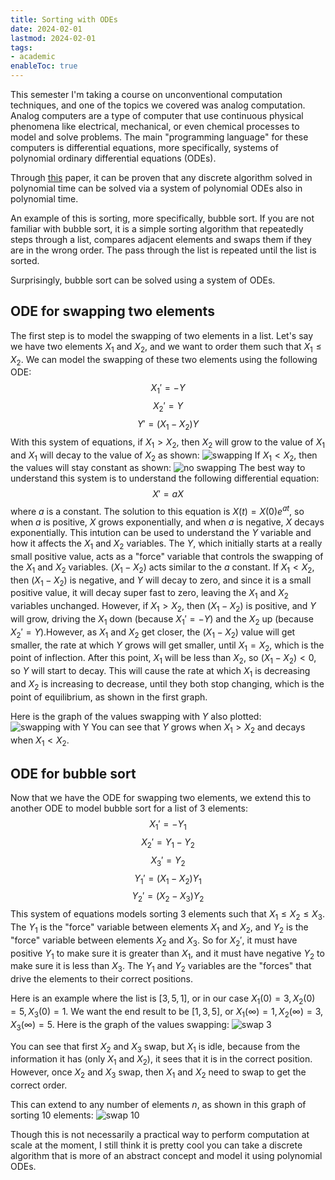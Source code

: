 ```yaml
---
title: Sorting with ODEs
date: 2024-02-01
lastmod: 2024-02-01
tags:
- academic
enableToc: true
---
```

This semester I'm taking a course on unconventional computation techniques, and one of the topics we covered was analog computation. Analog computers are a type of computer that use continuous physical phenomena like electrical, mechanical, or even chemical processes to model and solve problems. The main "programming language" for these computers is differential equations, more specifically, systems of polynomial ordinary differential equations (ODEs).

Through [this](https://arxiv.org/pdf/1601.05360.pdf) paper, it can be proven that any discrete algorithm solved in polynomial time can be solved via a system of polynomial ODEs also in polynomial time. 

An example of this is sorting, more specifically, bubble sort. If you are not familiar with bubble sort, it is a simple sorting algorithm that repeatedly steps through a list, compares adjacent elements and swaps them if they are in the wrong order. The pass through the list is repeated until the list is sorted.

Surprisingly, bubble sort can be solved using a system of ODEs.

## ODE for swapping two elements
The first step is to model the swapping of two elements in a list. Let's say we have two elements $X_1$ and $X_2$, and we want to order them such that $X_1 \leq X_2$. We can model the swapping of these two elements using the following ODE:
$$ X_1' = -Y $$
$$ X_2' = Y $$
$$ Y' = (X_1 - X_2)Y $$
With this system of equations, if $X_1 > X_2$, then $X_2$ will grow to the value of $X_1$ and $X_1$ will decay to the value of $X_2$ as shown:
![swapping](/notes/images/swap.png) 
If $X_1 < X_2$, then the values will stay constant as shown:
![no swapping](/notes/images/no_swap.png)
The best way to understand this system is to understand the following differential equation:
$$ X' = aX $$
where $a$ is a constant. The solution to this equation is $X(t) = X(0)e^{at}$, so when $a$ is positive, $X$ grows exponentially, and when $a$ is negative, $X$ decays exponentially. This intution can be used to understand the $Y$ variable and how it affects the $X_1$ and $X_2$ variables. The $Y$, which initially starts at a really small positive value, acts as a "force" variable that controls the swapping of the $X_1$ and $X_2$ variables. $(X_1 - X_2)$ acts similar to the $a$ constant. If $X_1 < X_2$, then $(X_1 - X_2)$ is negative, and $Y$ will decay to zero, and since it is a small positive value, it will decay super fast to zero, leaving the $X_1$ and $X_2$ variables unchanged. However, if $X_1 > X_2$, then $(X_1 - X_2)$ is positive, and $Y$ will grow, driving the $X_1$ down (because $X_1' = -Y$) and the $X_2$ up (because $X_2' = Y$).However, as $X_1$ and $X_2$ get closer, the $(X_1 - X_2)$ value will get smaller, the rate at which $Y$ grows will get smaller, until $X_1 = X_2$, which is the point of inflection. After this point, $X_1$ will be less than $X_2$, so $(X_1 - X_2) < 0$, so $Y$ will start to decay. This will cause the rate at which $X_1$ is decreasing and $X_2$ is increasing to decrease, until they both stop changing, which is the point of equilibrium, as shown in the first graph.

Here is the graph of the values swapping with $Y$ also plotted:
![swapping with Y](/notes/images/swap_w_y.png)
You can see that $Y$ grows when $X_1 > X_2$ and decays when $X_1 < X_2$.

## ODE for bubble sort
Now that we have the ODE for swapping two elements, we extend this to another ODE to model bubble sort for a list of 3 elements:
$$ X_1' = -Y_1 $$
$$ X_2' = Y_1 - Y_2 $$
$$ X_3' = Y_2 $$
$$ Y_1' = (X_1 - X_2)Y_1 $$
$$ Y_2' = (X_2 - X_3)Y_2 $$
This system of equations models sorting 3 elements such that $X_1 \leq X_2 \leq X_3$. The $Y_1$ is the "force" variable between elements $X_1$ and $X_2$, and $Y_2$ is the "force" variable between elements $X_2$ and $X_3$. So for $X_2'$, it must have positive $Y_1$ to make sure it is greater than $X_1$, and it must have negative $Y_2$ to make sure it is less than $X_3$. The $Y_1$ and $Y_2$ variables are the "forces" that drive the elements to their correct positions.

Here is an example where the list is $[3, 5, 1]$, or in our case $X_1(0) = 3, X_2(0) = 5, X_3(0) = 1$. We want the end result to be $[1, 3, 5]$, or $X_1(\infty) = 1, X_2(\infty) = 3, X_3(\infty) = 5$. Here is the graph of the values swapping:
![swap 3](/notes/images/swap_3.png)

You can see that first $X_2$ and $X_3$ swap, but $X_1$ is idle, because from the information it has (only $X_1$ and $X_2$), it sees that it is in the correct position. However, once $X_2$ and $X_3$ swap, then $X_1$ and $X_2$ need to swap to get the correct order. 

This can extend to any number of elements $n$, as shown in this graph of sorting 10 elements:
![swap 10](/notes/images/swap_10.png)

Though this is not necessarily a practical way to perform computation at scale at the moment, I still think it is pretty cool you can take a discrete algorithm that is more of an abstract concept and model it using polynomial ODEs. 
